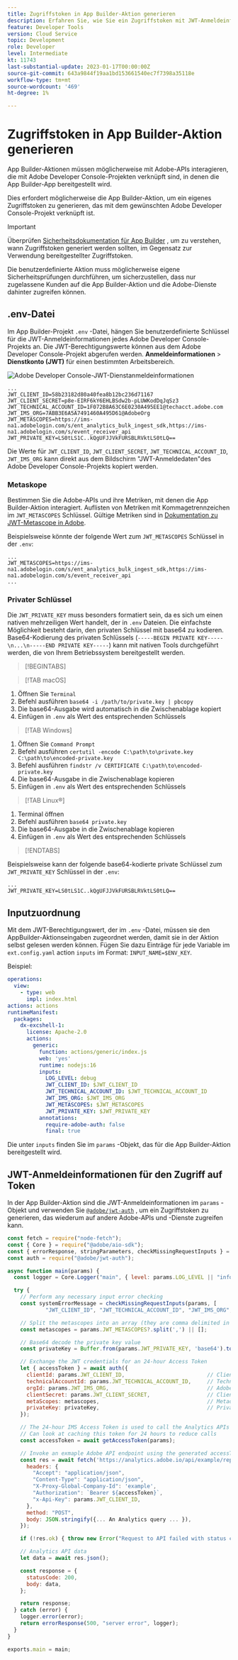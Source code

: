 ```yaml
---
title: Zugriffstoken in App Builder-Aktion generieren
description: Erfahren Sie, wie Sie ein Zugriffstoken mit JWT-Anmeldeinformationen generieren, um sie in einer App Builder-Aktion zu verwenden.
feature: Developer Tools
version: Cloud Service
topic: Development
role: Developer
level: Intermediate
kt: 11743
last-substantial-update: 2023-01-17T00:00:00Z
source-git-commit: 643a9844f19aa1bd153661540ec7f7398a35118e
workflow-type: tm+mt
source-wordcount: '469'
ht-degree: 1%

---
```



# Zugriffstoken in App Builder-Aktion generieren

App Builder-Aktionen müssen möglicherweise mit Adobe-APIs interagieren, die mit Adobe Developer Console-Projekten verknüpft sind, in denen die App Builder-App bereitgestellt wird.

Dies erfordert möglicherweise die App Builder-Aktion, um ein eigenes Zugriffstoken zu generieren, das mit dem gewünschten Adobe Developer Console-Projekt verknüpft ist.

>[!IMPORTANT]
>
> Überprüfen [Sicherheitsdokumentation für App Builder](https://developer.adobe.com/app-builder/docs/guides/security/) , um zu verstehen, wann Zugriffstoken generiert werden sollten, im Gegensatz zur Verwendung bereitgestellter Zugriffstoken.
>
> Die benutzerdefinierte Aktion muss möglicherweise eigene Sicherheitsprüfungen durchführen, um sicherzustellen, dass nur zugelassene Kunden auf die App Builder-Aktion und die Adobe-Dienste dahinter zugreifen können.


## .env-Datei

Im App Builder-Projekt `.env` -Datei, hängen Sie benutzerdefinierte Schlüssel für die JWT-Anmeldeinformationen jedes Adobe Developer Console-Projekts an. Die JWT-Berechtigungswerte können aus dem Adobe Developer Console-Projekt abgerufen werden. __Anmeldeinformationen__ > __Dienstkonto (JWT)__ für einen bestimmten Arbeitsbereich.

![Adobe Developer Console-JWT-Dienstanmeldeinformationen](./assets/jwt-auth/jwt-credentials.png)

```
...
JWT_CLIENT_ID=58b23182d80a40fea8b12bc236d71167
JWT_CLIENT_SECRET=p8e-EIRF6kY6EHLBSdw2b-pLUWKodDqJqSz3
JWT_TECHNICAL_ACCOUNT_ID=1F072B8A63C6E0230A495EE1@techacct.adobe.com
JWT_IMS_ORG=7ABB3E6A5A7491460A495D61@AdobeOrg
JWT_METASCOPES=https://ims-na1.adobelogin.com/s/ent_analytics_bulk_ingest_sdk,https://ims-na1.adobelogin.com/s/event_receiver_api
JWT_PRIVATE_KEY=LS0tLS1C..kQgUFJJVkFURSBLRVktLS0tLQ==
```

Die Werte für `JWT_CLIENT_ID`, `JWT_CLIENT_SECRET`, `JWT_TECHNICAL_ACCOUNT_ID`, `JWT_IMS_ORG` kann direkt aus dem Bildschirm &quot;JWT-Anmeldedaten&quot;des Adobe Developer Console-Projekts kopiert werden.

### Metaskope

Bestimmen Sie die Adobe-APIs und ihre Metriken, mit denen die App Builder-Aktion interagiert. Auflisten von Metriken mit Kommagetrennzeichen im `JWT_METASCOPES` Schlüssel. Gültige Metriken sind in [Dokumentation zu JWT-Metascope in Adobe](https://developer.adobe.com/developer-console/docs/guides/authentication/JWT/Scopes/).


Beispielsweise könnte der folgende Wert zum `JWT_METASCOPES` Schlüssel in der `.env`:

```
...
JWT_METASCOPES=https://ims-na1.adobelogin.com/s/ent_analytics_bulk_ingest_sdk,https://ims-na1.adobelogin.com/s/event_receiver_api
...
```

### Privater Schlüssel

Die `JWT_PRIVATE_KEY` muss besonders formatiert sein, da es sich um einen nativen mehrzeiligen Wert handelt, der in `.env` Dateien. Die einfachste Möglichkeit besteht darin, den privaten Schlüssel mit base64 zu kodieren. Base64-Kodierung des privaten Schlüssels (`-----BEGIN PRIVATE KEY-----\n...\n-----END PRIVATE KEY-----`) kann mit nativen Tools durchgeführt werden, die von Ihrem Betriebssystem bereitgestellt werden.

>[!BEGINTABS]

>[!TAB macOS]

1. Öffnen Sie `Terminal`
1. Befehl ausführen `base64 -i /path/to/private.key | pbcopy`
1. Die base64-Ausgabe wird automatisch in die Zwischenablage kopiert
1. Einfügen in `.env` als Wert des entsprechenden Schlüssels

>[!TAB Windows]



1. Öffnen Sie `Command Prompt`
1. Befehl ausführen `certutil -encode C:\path\to\private.key C:\path\to\encoded-private.key`
1. Befehl ausführen `findstr /v CERTIFICATE C:\path\to\encoded-private.key`
1. Die base64-Ausgabe in die Zwischenablage kopieren
1. Einfügen in `.env` als Wert des entsprechenden Schlüssels

>[!TAB Linux®]

1. Terminal öffnen
1. Befehl ausführen `base64 private.key`
1. Die base64-Ausgabe in die Zwischenablage kopieren
1. Einfügen in `.env` als Wert des entsprechenden Schlüssels

>[!ENDTABS]

Beispielsweise kann der folgende base64-kodierte private Schlüssel zum `JWT_PRIVATE_KEY` Schlüssel in der `.env`:

```
...
JWT_PRIVATE_KEY=LS0tLS1C..kQgUFJJVkFURSBLRVktLS0tLQ==
```

## Inputzuordnung

Mit dem JWT-Berechtigungswert, der im `.env` -Datei, müssen sie den AppBuilder-Aktionseingaben zugeordnet werden, damit sie in der Aktion selbst gelesen werden können. Fügen Sie dazu Einträge für jede Variable im `ext.config.yaml` action `inputs` im Format: `INPUT_NAME=$ENV_KEY`.

Beispiel:

```yaml
operations:
  view:
    - type: web
      impl: index.html
actions: actions
runtimeManifest:
  packages:
    dx-excshell-1:
      license: Apache-2.0
      actions:
        generic:
          function: actions/generic/index.js
          web: 'yes'
          runtime: nodejs:16
          inputs:
            LOG_LEVEL: debug
            JWT_CLIENT_ID: $JWT_CLIENT_ID
            JWT_TECHNICAL_ACCOUNT_ID: $JWT_TECHNICAL_ACCOUNT_ID
            JWT_IMS_ORG: $JWT_IMS_ORG
            JWT_METASCOPES: $JWT_METASCOPES
            JWT_PRIVATE_KEY: $JWT_PRIVATE_KEY
          annotations:
            require-adobe-auth: false
            final: true
```

Die unter `inputs` finden Sie im `params` -Objekt, das für die App Builder-Aktion bereitgestellt wird.


## JWT-Anmeldeinformationen für den Zugriff auf Token

In der App Builder-Aktion sind die JWT-Anmeldeinformationen im `params` -Objekt und verwenden Sie [`@adobe/jwt-auth`](https://www.npmjs.com/package/@adobe/jwt-auth) , um ein Zugriffstoken zu generieren, das wiederum auf andere Adobe-APIs und -Dienste zugreifen kann.

```javascript
const fetch = require("node-fetch");
const { Core } = require("@adobe/aio-sdk");
const { errorResponse, stringParameters, checkMissingRequestInputs } = require("../utils");
const auth = require("@adobe/jwt-auth");

async function main(params) {
  const logger = Core.Logger("main", { level: params.LOG_LEVEL || "info" });

  try {
    // Perform any necessary input error checking
    const systemErrorMessage = checkMissingRequestInputs(params, [
            "JWT_CLIENT_ID", "JWT_TECHNICAL_ACCOUNT_ID", "JWT_IMS_ORG", "JWT_CLIENT_SECRET", "JWT_METASCOPES", "JWT_PRIVATE_KEY"], []);

    // Split the metascopes into an array (they are comma delimited in the .env file)
    const metascopes = params.JWT_METASCOPES?.split(',') || [];

    // Base64 decode the private key value
    const privateKey = Buffer.from(params.JWT_PRIVATE_KEY, 'base64').toString('utf-8');

    // Exchange the JWT credentials for an 24-hour Access Token
    let { accessToken } = await auth({
      clientId: params.JWT_CLIENT_ID,                          // Client Id
      technicalAccountId: params.JWT_TECHNICAL_ACCOUNT_ID,     // Technical Account Id
      orgId: params.JWT_IMS_ORG,                               // Adobe IMS Org Id
      clientSecret: params.JWT_CLIENT_SECRET,                  // Client Secret
      metaScopes: metascopes,                                  // Metadcopes defining level of access the access token should provide
      privateKey: privateKey,                                  // Private Key to sign the JWT
    });

    // The 24-hour IMS Access Token is used to call the Analytics APIs
    // Can look at caching this token for 24 hours to reduce calls
    const accessToken = await getAccessToken(params);

    // Invoke an exmaple Adobe API endpoint using the generated accessToken
    const res = await fetch('https://analytics.adobe.io/api/example/reports', {
      headers: {
        "Accept": "application/json",
        "Content-Type": "application/json",
        "X-Proxy-Global-Company-Id": 'example',
        "Authorization": `Bearer ${accessToken}`,
        "x-Api-Key": params.JWT_CLIENT_ID,
      },
      method: "POST",
      body: JSON.stringify({... An Analytics query ... }),
    });

    if (!res.ok) { throw new Error("Request to API failed with status code " + res.status);}

    // Analytics API data
    let data = await res.json();

    const response = {
      statusCode: 200,
      body: data,
    };

    return response;
  } catch (error) {
    logger.error(error);
    return errorResponse(500, "server error", logger);
  }
}

exports.main = main;
```
